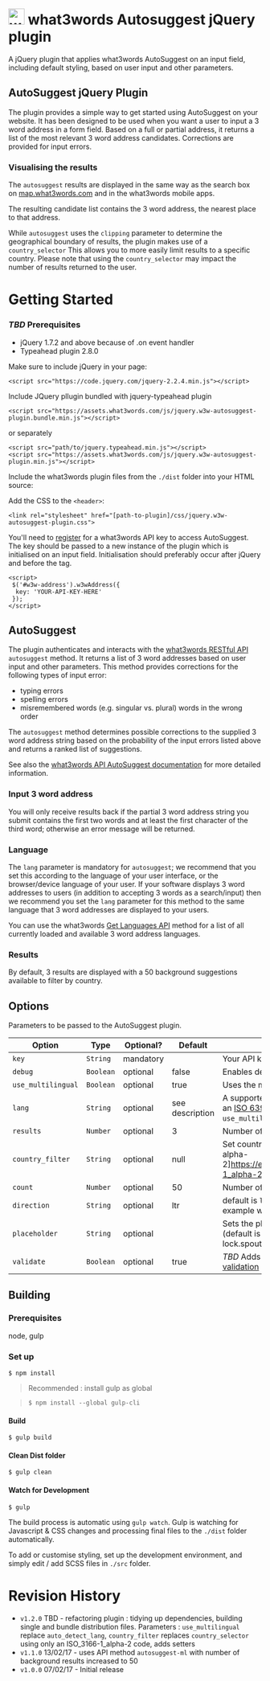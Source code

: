 # <img src="https://what3words.com/assets/images/w3w_square_red.png" width="32" height="32" alt="what3words">&nbsp;what3words Autosuggest jQuery plugin
A jQuery plugin that applies what3words AutoSuggest on an input field, including default styling, based on user input and other parameters.

## AutoSuggest jQuery Plugin

The plugin provides a simple way to get started using AutoSuggest on your website. It has been designed to be used when you want a user to input a 3 word address in a form field.
Based on a full or partial address, it returns a list of the most relevant 3 word address candidates. Corrections are provided for input errors.

### Visualising the results
The `autosuggest` results are displayed in the same way as the search box on [map.what3words.com](https://map.what3words.com/) and in the what3words mobile apps.

The resulting candidate list contains the 3 word address, the nearest place to that address.

While `autosuggest` uses the `clipping` parameter to determine the geographical boundary of results, the plugin makes use of a `country_selector` This allows you to more easily limit results to a specific country. Please note that using the `country_selector` may impact the number of results returned to the user.


# Getting Started

### _TBD_ Prerequisites
- jQuery 1.7.2 and above because of .on event handler
- Typeahead plugin 2.8.0

Make sure to include jQuery in your page:
```markup
<script src="https://code.jquery.com/jquery-2.2.4.min.js"></script>
```

Include JQuery pllugin bundled with jquery-typeahead plugin
```markup
<script src="https://assets.what3words.com/js/jquery.w3w-autosuggest-plugin.bundle.min.js"></script>
```

or separately
```
<script src="path/to/jquery.typeahead.min.js"></script>
<script src="https://assets.what3words.com/js/jquery.w3w-autosuggest-plugin.min.js"></script>
```


Include the what3words plugin files from the `./dist` folder into your HTML source:

Add the CSS to the  `<header>`:
```
<link rel="stylesheet" href="[path-to-plugin]/css/jquery.w3w-autosuggest-plugin.css">
```

You'll need to [register](https://what3words.com/register?dev=true) for a what3words API key to access AutoSuggest. The key should be passed to a new instance of the plugin which is initialised on an input field. Initialisation should preferably occur after jQuery and before the </body> tag.


```
<script>
 $('#w3w-address').w3wAddress({
  key: 'YOUR-API-KEY-HERE'
 });
</script>
```

## AutoSuggest

The plugin authenticates and interacts with the [what3words RESTful API](https://docs.what3words.com/api/v2/) `autosuggest` method.
It returns a list of 3 word addresses based on user input and other parameters.
This method provides corrections for the following types of input error:

- typing errors
- spelling errors
- misremembered words (e.g. singular vs. plural) words in the wrong order

The `autosuggest` method determines possible corrections to the supplied 3 word address string based on the probability of the input errors listed above and returns a ranked list of suggestions.

See also the [what3words API AutoSuggest documentation](https://docs.what3words.com/api/v2/#autosuggest) for more detailed information.


### Input 3 word address

You will only receive results back if the partial 3 word address string you submit contains the first two words and at least the first character of the third word; otherwise an error message will be returned.

### Language

The `lang` parameter is mandatory for `autosuggest`; we recommend that you set this according to the language of your user interface, or the browser/device language of your user. If your software displays 3 word addresses to users (in addition to accepting 3 words as a search/input) then we recommend you set the `lang` parameter for this method to the same language that 3 word addresses are displayed to your users.

You can use the what3words [Get Languages API](https://docs.what3words.com/api/v2/#lang) method for a list of all currently loaded and available 3 word address languages.

### Results
 By default, 3 results are displayed with a 50 background suggestions available to filter by country.


## Options

Parameters to be passed to the AutoSuggest plugin.

| Option             | Type       | Optional? | Default | Description |
| -------------------|------------|-----------|---------|----------------------|
| `key`              | `String`   | mandatory | | Your API key |
| `debug`            | `Boolean`  |  optional | false | Enables debug info in console |
| `use_multilingual` | `Boolean`  |  optional | true |  Uses the multilingulal API methode |
| `lang`             | `String`   |  optional | see description | A supported 3 word address language as an [ISO 639-1](https://en.wikipedia.org/wiki/List_of_ISO_639-1_codes) 2 letter code. Default is `en` if `use_multilingual` is `false` |
| `results`          | `Number`   |  optional | 3 | Number of items to show in the result list |
| `country_filter`   | `String`   |  optional | null | Set country code as an [ISO 3166-1 alpha-2]https://en.wikipedia.org/wiki/ISO_3166-1_alpha-2 2 letter code  |
| `count`            | `Number`   |  optional | 50 | Number of items to retrieve from API |
| `direction`        | `String`   |  optional | ltr | default is `ltr`, can be set to `rtl` for example when language is Arabic |
| `placeholder`      | `String`   |  optional |  | Sets the placeholder text of the input field (default is `placeholder: 'e.g. lock.spout.radar'). |
| `validate`         | `Boolean`  |  optional | true | _TBD_ Adds validation input using [jquery-validation](https://www.npmjs.com/package/jquery-validation) |


## Building

### Prerequisites
node, gulp

### Set up
```
$ npm install

```

>Recommended : install gulp as global

> `$ npm install --global gulp-cli`

#### Build
```
$ gulp build
```

#### Clean Dist folder
```
$ gulp clean
```

#### Watch for Development
```
$ gulp
```

The build process is automatic using `gulp watch`. Gulp is watching for Javascript & CSS changes and processing final files to the `./dist` folder automatically.

To add or customise styling, set up the development environment, and simply edit / add SCSS files in `./src` folder.


# Revision History

* `v1.2.0` TBD      - refactoring plugin : tidying up dependencies, building single and bundle distribution files. Parameters : `use_multilingual` replace `auto_detect_lang`, `country_filter` replaces `country_selector` using only an ISO_3166-1_alpha-2 code, adds setters
* `v1.1.0` 13/02/17 - uses API method `autosuggest-ml` with number of background results increased to 50
* `v1.0.0` 07/02/17 - Initial release
